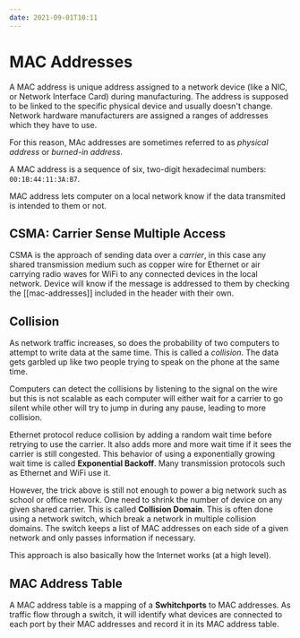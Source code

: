 ```yaml
---
date: 2021-09-01T10:11
---
```


# MAC Addresses

A MAC address is unique address assigned to a network device (like a NIC,
or Network Interface Card) during manufacturing. The address is supposed to
be linked to the specific physical device and usually doesn't change.
Network hardware manufacturers are assigned a ranges of addresses which
they have to use.

For this reason, MAc addresses are sometimes referred to as _physical
address_ or _burned-in address_.

A MAC address is a sequence of six, two-digit hexadecimal numbers:
`00:1B:44:11:3A:B7`.

MAC address lets computer on a local network know if the data transmited is
intended to them or not.

## CSMA: Carrier Sense Multiple Access

CSMA is the approach of sending data over a _carrier_, in this case any
shared transmission medium such as copper wire for Ethernet or air
carrying radio waves for WiFi to any connected devices in the local
network. Device will know if the message is addressed to them by checking
the [[mac-addresses]] included in the header with their own.

## Collision

As network traffic increases, so does the probability of two computers to
attempt to write data at the same time. This is called a _collision_. The
data gets garbled up like two people trying to speak on the phone at the
same time.

Computers can detect the collisions by listening to the signal on the wire
but this is not scalable as each computer will either wait for a carrier to
go silent while other will try to jump in during any pause, leading to more
collision.

Ethernet protocol reduce collision by adding a random wait time before
retrying to use the carrier. It also adds more and more wait time if it
sees the carrier is still congested. This behavior of using a exponentially
growing wait time is called **Exponential Backoff**. Many transmission
protocols such as Ethernet and WiFi use it.

However, the trick above is still not enough to power a big network such as
school or office network. One need to shrink the number of device on any
given shared carrier. This is called **Collision Domain**. This is often
done using a network switch, which break a network in multiple collision
domains. The switch keeps a list of MAC addresses on each side of a given
network and only passes information if necessary.

This approach is also basically how the Internet works (at a high level).

## MAC Address Table

A MAC address table is a mapping of a **Swhitchports** to MAC addresses. As
traffic flow through a switch, it will identify what devices are connected
to each port by their MAC addresses and record it in its MAC address table.
